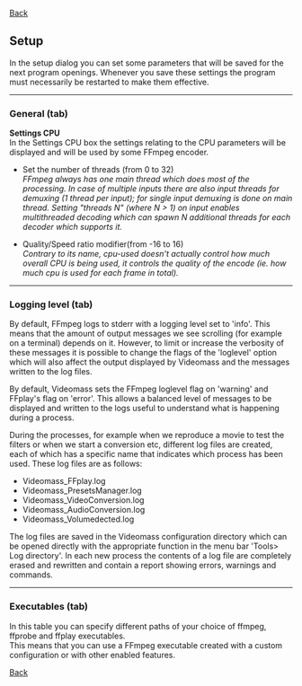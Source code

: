 [Back](../../videomass_use.md)

## Setup

In the setup dialog you can set some parameters that will be saved for the next program openings. 
Whenever you save these settings the program must necessarily be restarted to make them effective.

------------------
### General (tab)

**Settings CPU**   
In the Settings CPU box the settings relating to the CPU parameters will be displayed and will be used 
by some FFmpeg encoder.   

- Set the number of threads (from 0 to 32)   
  _FFmpeg always has one main thread which does most of the processing. In case of multiple inputs there are 
  also input threads for demuxing (1 thread per input); for single input demuxing is done on main thread.
  Setting "threads N" (where N > 1) on input enables multithreaded decoding which can spawn N additional threads 
  for each decoder which supports it._
  
 - Quality/Speed ratio modifier(from -16 to 16)   
   _Contrary to its name, cpu-used doesn't actually control how much overall CPU is being used, it controls the 
   quality of the encode (ie. how much cpu is used for each frame in total)._   
  
-------------------  
### Logging level (tab)

By default, FFmpeg logs to stderr with a logging level set to 'info'. This means that the amount of output 
messages we see scrolling (for example on a terminal) depends on it. However, to limit or increase the verbosity 
of these messages it is possible to change the flags of the 'loglevel' option which will also affect the output 
displayed by Videomass and the messages written to the log files.   

By default, Videomass sets the FFmpeg loglevel flag on 'warning' and FFplay's flag on 'error'. This allows a balanced 
level of messages to be displayed and written to the logs useful to understand what is happening during a process.   

During the processes, for example when we reproduce a movie to test the filters or when we start a conversion etc, 
different log files are created, each of which has a specific name that indicates which process has been used. 
These log files are as follows:   

- Videomass_FFplay.log
- Videomass_PresetsManager.log
- Videomass_VideoConversion.log
- Videomass_AudioConversion.log
- Videomass_Volumedected.log

The log files are saved in the Videomass configuration directory which can be opened directly with the appropriate 
function in the menu bar 'Tools> Log directory'. In each new process the contents of a log file are completely erased 
and rewritten and contain a report showing errors, warnings and commands.

-------------------
### Executables (tab)

In this table you can specify different paths of your choice of ffmpeg, ffprobe and ffplay executables.   
This means that you can use a FFmpeg executable created with a custom configuration or with other enabled features.

[Back](../../videomass_use.md)
